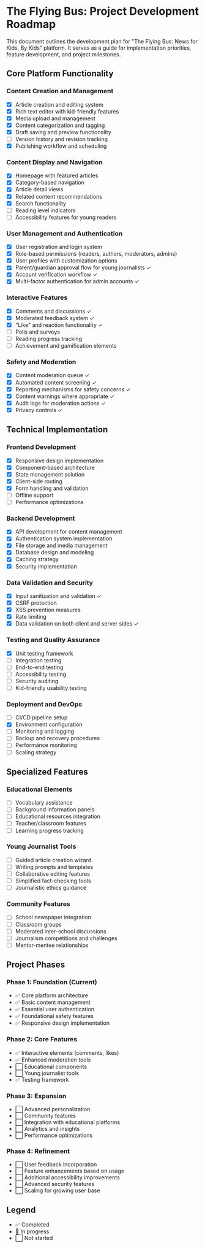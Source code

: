 
# The Flying Bus: Project Development Roadmap

This document outlines the development plan for "The Flying Bus: News for Kids, By Kids" platform. It serves as a guide for implementation priorities, feature development, and project milestones.

## Core Platform Functionality

### Content Creation and Management

- [x] Article creation and editing system
- [x] Rich text editor with kid-friendly features
- [x] Media upload and management
- [x] Content categorization and tagging
- [x] Draft saving and preview functionality
- [ ] Version history and revision tracking
- [x] Publishing workflow and scheduling

### Content Display and Navigation

- [x] Homepage with featured articles
- [x] Category-based navigation
- [x] Article detail views
- [x] Related content recommendations
- [x] Search functionality
- [ ] Reading level indicators
- [ ] Accessibility features for young readers

### User Management and Authentication

- [x] User registration and login system
- [x] Role-based permissions (readers, authors, moderators, admins)
- [x] User profiles with customization options
- [x] Parent/guardian approval flow for young journalists ✓
- [x] Account verification workflow ✓
- [x] Multi-factor authentication for admin accounts ✓

### Interactive Features

- [x] Comments and discussions ✓
- [x] Moderated feedback system ✓
- [x] "Like" and reaction functionality ✓
- [ ] Polls and surveys
- [ ] Reading progress tracking
- [ ] Achievement and gamification elements

### Safety and Moderation

- [x] Content moderation queue ✓
- [x] Automated content screening ✓
- [x] Reporting mechanisms for safety concerns ✓
- [x] Content warnings where appropriate ✓
- [x] Audit logs for moderation actions ✓
- [x] Privacy controls ✓

## Technical Implementation

### Frontend Development

- [x] Responsive design implementation
- [x] Component-based architecture
- [x] State management solution
- [x] Client-side routing
- [x] Form handling and validation
- [ ] Offline support
- [ ] Performance optimizations

### Backend Development

- [x] API development for content management
- [x] Authentication system implementation
- [x] File storage and media management
- [x] Database design and modeling
- [x] Caching strategy
- [x] Security implementation

### Data Validation and Security

- [x] Input sanitization and validation ✓
- [x] CSRF protection
- [x] XSS prevention measures
- [x] Rate limiting
- [x] Data validation on both client and server sides ✓

### Testing and Quality Assurance

- [x] Unit testing framework
- [ ] Integration testing
- [ ] End-to-end testing
- [ ] Accessibility testing
- [ ] Security auditing
- [ ] Kid-friendly usability testing

### Deployment and DevOps

- [ ] CI/CD pipeline setup
- [x] Environment configuration
- [ ] Monitoring and logging
- [ ] Backup and recovery procedures
- [ ] Performance monitoring
- [ ] Scaling strategy

## Specialized Features

### Educational Elements

- [ ] Vocabulary assistance
- [ ] Background information panels
- [ ] Educational resources integration
- [ ] Teacher/classroom features
- [ ] Learning progress tracking

### Young Journalist Tools

- [ ] Guided article creation wizard
- [ ] Writing prompts and templates
- [ ] Collaborative editing features
- [ ] Simplified fact-checking tools
- [ ] Journalistic ethics guidance

### Community Features

- [ ] School newspaper integration
- [ ] Classroom groups
- [ ] Moderated inter-school discussions
- [ ] Journalism competitions and challenges
- [ ] Mentor-mentee relationships

## Project Phases

### Phase 1: Foundation (Current)

- ✅ Core platform architecture
- ✅ Basic content management
- ✅ Essential user authentication
- ✅ Foundational safety features
- ✅ Responsive design implementation

### Phase 2: Core Features

- ✅ Interactive elements (comments, likes)
- ✅ Enhanced moderation tools
- ⬜ Educational components
- ⬜ Young journalist tools
- ✅ Testing framework

### Phase 3: Expansion

- ⬜ Advanced personalization
- ⬜ Community features
- ⬜ Integration with educational platforms
- ⬜ Analytics and insights
- ⬜ Performance optimizations

### Phase 4: Refinement

- ⬜ User feedback incorporation
- ⬜ Feature enhancements based on usage
- ⬜ Additional accessibility improvements
- ⬜ Advanced security features
- ⬜ Scaling for growing user base

## Legend
- ✅ Completed
- 🔄 In progress
- ⬜ Not started

